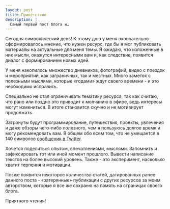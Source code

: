 ```yaml
---
layout: post
title: Приветствие
description: |
  Самый первый пост блога и…
---
```


Сегодня символический день! К этому дню у меня окончательно сформировалось мнение, что нужен ресурс, где бы я мог публиковать материалы на актуальные для меня темы. Я ожидаю, что изложенные в них мысли, окажутся интересными вам и, как следствие, появится диалог с формированием новых идей.

У меня накопилось множество дневников, фотографий, видео с поездок и мероприятий, как заграничных, так и местных. Много заметок с полезными мыслями, которые «годами» ждут своего времени - и это необходимо исправить.

Специально не стал ограничивать тематику ресурса, так как считаю, что рано или поздно это приводит к молчанию в эфире, ведь интересы могут измениться. В итоге становится скучно и не мотивирует продолжать.

Затронуты будут программирование, путешествия, проекты, увлечения и даже обзоры чего-либо полезного, чем я пользуюсь долгое время и могу рекомендовать вам. В общем обо всем том, что не умещается в 140 символов [сообщения в Twitter](https://twitter.com/PavelQuash).

Хочется поделиться опытом, впечатлениями, мыслями. Запомнить и зафиксировать тот или иной момент прошлого. Вывести написание текстов на более высокий уровень. Также - это эксперимент, насколько хватит терпения и мотивации.

Позже появится некоторое количество статей, датированных ранее данного поста - «затерянные» публикации с других ресурсов за моим авторством, которые я все же сохраню на память на страницах своего блога.

Приятного чтения!
